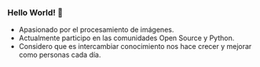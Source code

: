 ### Hello World! 👋
- Apasionado por el procesamiento de imágenes.
- Actualmente participo en las comunidades Open Source y Python. 
- Considero que es intercambiar conocimiento nos hace crecer y mejorar como personas cada día.
